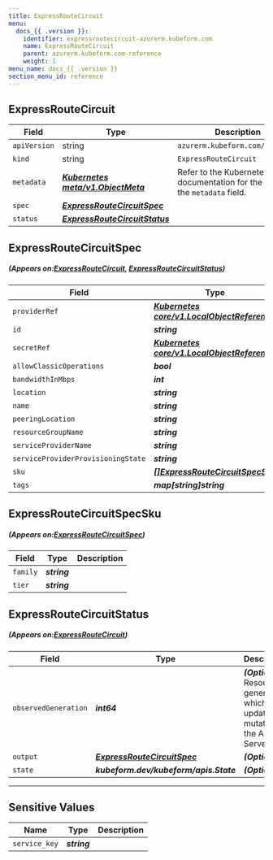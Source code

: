 ```yaml
---
title: ExpressRouteCircuit
menu:
  docs_{{ .version }}:
    identifier: expressroutecircuit-azurerm.kubeform.com
    name: ExpressRouteCircuit
    parent: azurerm.kubeform.com-reference
    weight: 1
menu_name: docs_{{ .version }}
section_menu_id: reference
---
```


## ExpressRouteCircuit
| Field | Type | Description |
| ------ | ----- | ----------- |
| `apiVersion` | string | `azurerm.kubeform.com/v1alpha1` |
|    `kind` | string | `ExpressRouteCircuit` |
| `metadata` | ***[Kubernetes meta/v1.ObjectMeta](https://kubernetes.io/docs/reference/generated/kubernetes-api/v1.13/#objectmeta-v1-meta)***|Refer to the Kubernetes API documentation for the fields of the `metadata` field.|
| `spec` | ***[ExpressRouteCircuitSpec](#ExpressRouteCircuitSpec)***||
| `status` | ***[ExpressRouteCircuitStatus](#ExpressRouteCircuitStatus)***||
## ExpressRouteCircuitSpec
##### (Appears on:[ExpressRouteCircuit](#ExpressRouteCircuit), [ExpressRouteCircuitStatus](#ExpressRouteCircuitStatus))
| Field | Type | Description |
| ------ | ----- | ----------- |
| `providerRef` | ***[Kubernetes core/v1.LocalObjectReference](https://kubernetes.io/docs/reference/generated/kubernetes-api/v1.13/#localobjectreference-v1-core)***||
| `id` | ***string***||
| `secretRef` | ***[Kubernetes core/v1.LocalObjectReference](https://kubernetes.io/docs/reference/generated/kubernetes-api/v1.13/#localobjectreference-v1-core)***||
| `allowClassicOperations` | ***bool***| ***(Optional)*** |
| `bandwidthInMbps` | ***int***||
| `location` | ***string***||
| `name` | ***string***||
| `peeringLocation` | ***string***||
| `resourceGroupName` | ***string***||
| `serviceProviderName` | ***string***||
| `serviceProviderProvisioningState` | ***string***| ***(Optional)*** |
| `sku` | ***[[]ExpressRouteCircuitSpecSku](#ExpressRouteCircuitSpecSku)***||
| `tags` | ***map[string]string***| ***(Optional)*** |
## ExpressRouteCircuitSpecSku
##### (Appears on:[ExpressRouteCircuitSpec](#ExpressRouteCircuitSpec))
| Field | Type | Description |
| ------ | ----- | ----------- |
| `family` | ***string***||
| `tier` | ***string***||
## ExpressRouteCircuitStatus
##### (Appears on:[ExpressRouteCircuit](#ExpressRouteCircuit))
| Field | Type | Description |
| ------ | ----- | ----------- |
| `observedGeneration` | ***int64***| ***(Optional)*** Resource generation, which is updated on mutation by the API Server.|
| `output` | ***[ExpressRouteCircuitSpec](#ExpressRouteCircuitSpec)***| ***(Optional)*** |
| `state` | ***kubeform.dev/kubeform/apis.State***| ***(Optional)*** |
---
## Sensitive Values
| Name | Type | Description |
|------|------|-------------|
| `service_key` | ***string*** ||
